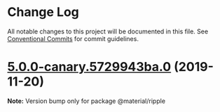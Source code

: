 # Change Log

All notable changes to this project will be documented in this file.
See [Conventional Commits](https://conventionalcommits.org) for commit guidelines.

# [5.0.0-canary.5729943ba.0](https://github.com/material-components/material-components-web/compare/v4.0.0...v5.0.0-canary.5729943ba.0) (2019-11-20)

**Note:** Version bump only for package @material/ripple
